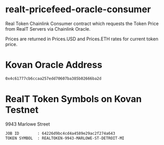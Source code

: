 # realt-pricefeed-oracle-consumer
Real Token Chainlink Consumer contract which requests the Token Price from RealT Servers via Chainlink Oracle.

Prices are returned in Prices.USD and Prices.ETH rates for current token price.

# Kovan Oracle Address
```sh
0x4c61777cb6ccaa257edd70607ba385b02666ba2d
```

# RealT Token Symbols on Kovan Testnet

9943 Marlowe Street
```sh
JOB ID        : 64226d9bc4cd4a4589e29ac2f274a643
TOKEN SYMBOL  : REALTOKEN-9943-MARLOWE-ST-DETROIT-MI
```

